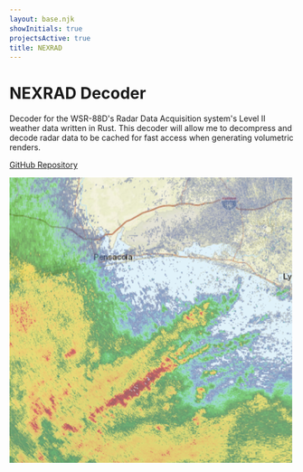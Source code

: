 ```yaml
---
layout: base.njk
showInitials: true
projectsActive: true
title: NEXRAD
---
```


# NEXRAD Decoder

Decoder for the WSR-88D's Radar Data Acquisition system's Level II weather data
written in Rust. This decoder will allow me to decompress and decode radar data
to be cached for fast access when generating volumetric renders.

[GitHub Repository](https://github.com/danielway/nexrad)

<img src="/images/nexrad_flat.png" alt="NEXRAD" width="500px" />
